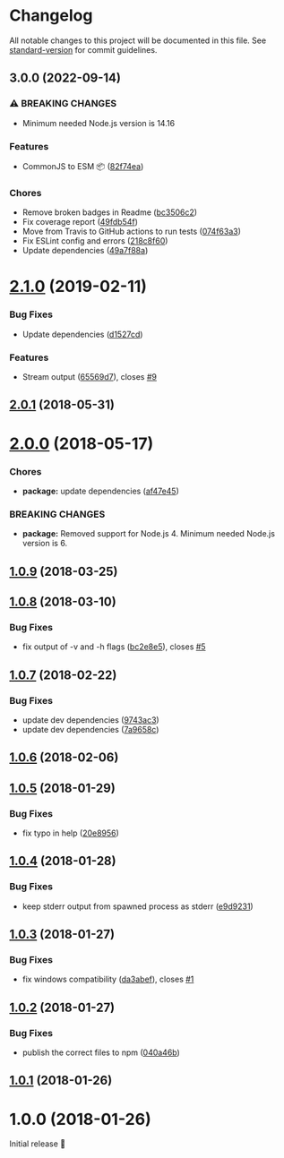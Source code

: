 # Changelog

All notable changes to this project will be documented in this file. See [standard-version](https://github.com/conventional-changelog/standard-version) for commit guidelines.

## 3.0.0 (2022-09-14)


### ⚠ BREAKING CHANGES

* Minimum needed Node.js version is 14.16

### Features

* CommonJS to ESM 📦 ([82f74ea](https://github.com/micromata/cli-error-notifier/commit/82f74ea77eedcbbc5d35177d6b767da44e0e7ca2))

### Chores

* Remove broken badges in Readme ([bc3506c2](https://github.com/micromata/cli-error-notifier/commit/bc3506c296a652bc63483ced06570a3174aeee53))
* Fix coverage report ([49fdb54f](https://github.com/micromata/cli-error-notifier/commit/49fdb54f67930083a52a20055b39e870929be63a))
* Move from Travis to GitHub actions to run tests ([074f63a3](https://github.com/micromata/cli-error-notifier/commit/074f63a39ef2bf4af97376c0ff0e77118dbe8f57))
* Fix ESLint config and errors ([218c8f60](https://github.com/micromata/cli-error-notifier/commit/218c8f60294af3c5cb111b14ae8a647f6071f907))
* Update dependencies ([49a7f88a](https://github.com/micromata/cli-error-notifier/commit/49a7f88a0d5b86d890bcd8f83fee27ff089a8e50))


<a name="2.1.0"></a>
# [2.1.0](https://github.com/micromata/cli-error-notifier/compare/2.0.1...2.1.0) (2019-02-11)


### Bug Fixes

* Update dependencies ([d1527cd](https://github.com/micromata/cli-error-notifier/commit/d1527cd))


### Features

* Stream output ([65569d7](https://github.com/micromata/cli-error-notifier/commit/65569d7)), closes [#9](https://github.com/micromata/cli-error-notifier/issues/9)



<a name="2.0.1"></a>
## [2.0.1](https://github.com/micromata/cli-error-notifier/compare/2.0.0...2.0.1) (2018-05-31)



<a name="2.0.0"></a>
# [2.0.0](https://github.com/micromata/cli-error-notifier/compare/1.0.9...2.0.0) (2018-05-17)


### Chores

* **package:** update dependencies ([af47e45](https://github.com/micromata/cli-error-notifier/commit/af47e45))


### BREAKING CHANGES

* **package:** Removed support for Node.js 4.
    Minimum needed Node.js version is 6.



<a name="1.0.9"></a>
## [1.0.9](https://github.com/micromata/cli-error-notifier/compare/1.0.8...1.0.9) (2018-03-25)



<a name="1.0.8"></a>
## [1.0.8](https://github.com/micromata/cli-error-notifier/compare/1.0.7...1.0.8) (2018-03-10)


### Bug Fixes

* fix output of -v and -h flags ([bc2e8e5](https://github.com/micromata/cli-error-notifier/commit/bc2e8e5)), closes [#5](https://github.com/micromata/cli-error-notifier/issues/5)



<a name="1.0.7"></a>
## [1.0.7](https://github.com/micromata/cli-error-notifier/compare/1.0.6...1.0.7) (2018-02-22)


### Bug Fixes

* update dev dependencies ([9743ac3](https://github.com/micromata/cli-error-notifier/commit/9743ac3))
* update dev dependencies ([7a9658c](https://github.com/micromata/cli-error-notifier/commit/7a9658c))



<a name="1.0.6"></a>
## [1.0.6](https://github.com/micromata/cli-error-notifier/compare/1.0.5...1.0.6) (2018-02-06)



<a name="1.0.5"></a>
## [1.0.5](https://github.com/micromata/cli-error-notifier/compare/1.0.4...1.0.5) (2018-01-29)


### Bug Fixes

* fix typo in help ([20e8956](https://github.com/micromata/cli-error-notifier/commit/20e8956))



<a name="1.0.4"></a>
## [1.0.4](https://github.com/micromata/cli-error-notifier/compare/1.0.3...1.0.4) (2018-01-28)


### Bug Fixes

* keep stderr output from spawned process as stderr ([e9d9231](https://github.com/micromata/cli-error-notifier/commit/e9d9231))



<a name="1.0.3"></a>
## [1.0.3](https://github.com/micromata/cli-error-notifier/compare/1.0.2...1.0.3) (2018-01-27)


### Bug Fixes

* fix windows compatibility  ([da3abef](https://github.com/micromata/cli-error-notifier/commit/da3abef)), closes [#1](https://github.com/micromata/cli-error-notifier/issues/1)



<a name="1.0.2"></a>
## [1.0.2](https://github.com/micromata/cli-error-notifier/compare/1.0.1...1.0.2) (2018-01-27)


### Bug Fixes

* publish the correct files to npm ([040a46b](https://github.com/micromata/cli-error-notifier/commit/040a46b))



<a name="1.0.1"></a>
## [1.0.1](https://github.com/micromata/cli-error-notifier/compare/1.0.0...1.0.1) (2018-01-26)



<a name="1.0.0"></a>
# 1.0.0 (2018-01-26)

Initial release 🎉
